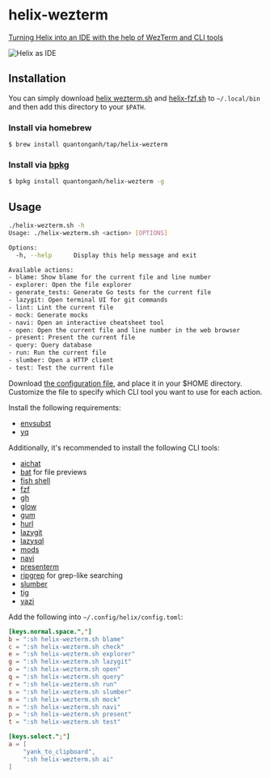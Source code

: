 # helix-wezterm

[Turning Helix into an IDE with the help of WezTerm and CLI tools](https://quantonganh.com/2023/08/19/turn-helix-into-ide.md)

![Helix as IDE](https://github.com/quantonganh/blog-posts/blob/main/2023/08/19/hx-ide.gif)

## Installation

You can simply download [helix wezterm.sh](./helix-wezterm.sh) and [helix-fzf.sh](./helix-fzf.sh) to `~/.local/bin` and then add this directory to your `$PATH`.

### Install via homebrew

```
$ brew install quantonganh/tap/helix-wezterm
```

### Install via [bpkg](https://github.com/bpkg/bpkg)

```sh
$ bpkg install quantonganh/helix-wezterm -g
```

## Usage

```sh
./helix-wezterm.sh -h
Usage: ./helix-wezterm.sh <action> [OPTIONS]

Options:
  -h, --help      Display this help message and exit

Available actions:
- blame: Show blame for the current file and line number
- explorer: Open the file explorer
- generate_tests: Generate Go tests for the current file
- lazygit: Open terminal UI for git commands
- lint: Lint the current file
- mock: Generate mocks
- navi: Open an interactive cheatsheet tool
- open: Open the current file and line number in the web browser
- present: Present the current file
- query: Query database
- run: Run the current file
- slumber: Open a HTTP client
- test: Test the current file
```

Download [the configuration file](.helix-wezterm.yaml), and place it in your $HOME directory.
Customize the file to specify which CLI tool you want to use for each action.

Install the following requirements:

- [envsubst](https://www.gnu.org/software/gettext/manual/html_node/envsubst-Invocation.html)
- [yq](https://github.com/mikefarah/yq)

Additionally, it's recommended to install the following CLI tools:

- [aichat](https://github.com/sigoden/aichat)
- [bat](https://github.com/sharkdp/bat) for file previews
- [fish shell](https://fishshell.com/)
- [fzf](https://github.com/junegunn/fzf)
- [gh](https://cli.github.com/)
- [glow](https://github.com/charmbracelet/glow)
- [gum](https://github.com/charmbracelet/gum)
- [hurl](https://hurl.dev/)
- [lazygit](https://github.com/jesseduffield/lazygit)
- [lazysql](https://github.com/jorgerojas26/lazysql)
- [mods](https://github.com/charmbracelet/mods)
- [navi](https://github.com/denisidoro/navi)
- [presenterm](https://github.com/mfontanini/presenterm)
- [ripgrep](https://github.com/BurntSushi/ripgrep) for grep-like searching
- [slumber](https://github.com/LucasPickering/slumber)
- [tig](https://jonas.github.io/tig/)
- [yazi](https://github.com/sxyazi/yazi)

Add the following into `~/.config/helix/config.toml`:

```toml
[keys.normal.space.","]
b = ":sh helix-wezterm.sh blame"
c = ":sh helix-wezterm.sh check"
e = ":sh helix-wezterm.sh explorer"
g = ":sh helix-wezterm.sh lazygit"
o = ":sh helix-wezterm.sh open"
q = ":sh helix-wezterm.sh query"
r = ":sh helix-wezterm.sh run"
s = ":sh helix-wezterm.sh slumber"
m = ":sh helix-wezterm.sh mock"
n = ":sh helix-wezterm.sh navi"
p = ":sh helix-wezterm.sh present"
t = ":sh helix-wezterm.sh test"

[keys.select.";"]
a = [
    "yank_to_clipboard",
    ":sh helix-wezterm.sh ai"
]
```
